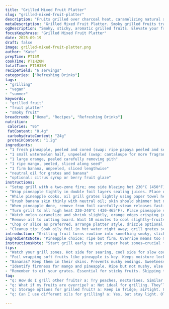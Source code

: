 ```yaml
---
title: "Grilled Mixed Fruit Platter"
slug: "grilled-mixed-fruit-platter"
description: "Fruits grilled over charcoal heat, caramelizing natural sugars, taking smoky edges. An alternative to plain raw fruit. Utilizes a water half-melon for moisture retention during grilling. Pineapple slow-cooked under foil first to soften fibers, then seared for browning. Banana grilled unpeeled to avoid mush, turning sweet-nutty flavor. Orange zesty and warm, mango tender yet firm, all revealing grill marks and aroma. No nuts, dairy, eggs, gluten. Can swap melon for papaya or pear to shift textures while keeping balance. Minimal added sugar but option for fruit syrup drizzle. Method highlights maintaining temp zones and careful turning to avoid charring."
metaDescription: "Grilled Mixed Fruit Platter. Smoky grilled fruits transform traditional snacks into aromatic delights. Enjoy a fresh, vibrant twist on fruit."
ogDescription: "Smoky, sticky, aromatic grilled fruits. Elevate your fruit game with a Grilled Mixed Fruit Platter. A fresh take on seasonal delights."
focusKeyphrase: "Grilled Mixed Fruit Platter"
date: 2025-09-19
draft: false
image: grilled-mixed-fruit-platter.png
author: "Kate"
prepTime: PT15M
cookTime: PT1H20M
totalTime: PT1H35M
recipeYield: "6 servings"
categories: ["Refreshing Drinks"]
tags:
- "grilling"
- "vegan"
- "summer"
keywords:
- "grilled fruit"
- "fruit platter"
- "smoky fruit"
breadcrumb: ["Home", "Recipes", "Refreshing Drinks"]
nutrition: 
 calories: "95"
 fatContent: "0.4g"
 carbohydrateContent: "24g"
 proteinContent: "1.2g"
ingredients:
- "1 fresh pineapple, peeled and cored (swap: ripe papaya peeled and seeded)"
- "1 small watermelon half, unpeeled (swap: cantaloupe for more fragrance)"
- "1 large orange, peeled carefully removing pith"
- "1 ripe mango, peeled, sliced along seed"
- "1 firm banana, unpeeled, sliced lengthwise"
- "neutral oil for grates and banana"
- "optional: citrus syrup or berry fruit glaze"
instructions:
- "Setup grill with a two-zone fire; one side blazing hot 230°C (450°F), other side off but coals still warm."
- "Wrap pineapple tightly in double foil layers sealing juices. Place on cooler side, cover grill to trap heat. Slow roast 50-65 minutes until slices yield easy to knife but still hold shape. Flip halfway—listen for the faint sizzle inside foil packet. Aroma sweet but not burnt."
- "While pineapple cooks, oil grill grates lightly using paper towel held with tongs. This prevents sticking, especially important for sticky banana sugars."
- "Brush banana skin thinly with neutral oil; skin should shimmer but not soak. This allows heat penetration while avoiding mush inside."
- "When pineapple done, remove from foil carefully—steam releases fast—transfer to plate."
- "Turn grill to all high heat 220-240°C (430-465°F). Place pineapple slices along with melon cut side down, orange segments, mango slices, and banana skin side down. Grill 6-10 minutes total, turning every 2 minutes to build crosshatched char lines and to avoid flare-ups from dripping sugars."
- "Watch melon caramelize and shrink slightly, orange edges crisping just as juice amplifies aroma. Mango fibers soften but resist collapse. Banana softens, skin chars but flesh sweetens and firms."
- "Remove all to cutting board. Wait 10 minutes to cool slightly—fruits still warm but juice settled, making slicing cleaner."
- "Chop or slice as preferred, arrange platter style. drizzle optional citrus or berry syrup just before serving to add acidity and gloss."
- "Cleanup tip: Soak oily foil in hot water right away; grill grates scrub with wire brush while warm but not hot."
introduction: "Grilling fruit turns routine into something smoky, sticky, aromatic—different. Not just tossing raw slices; applying heat draws sugars out, chars tiny edges, yielding texture contrast. Most common mistake? Too hot too soon. Fruit burns before softening. Another pitfall: not prepping with zones on grill. Slow cooking pineapple first breaks down tough fibers so fruit doesn’t dry out or burn when seared later. Bananas grilled in skin avoid turning gluey mush, instead develop sweet nuttiness beneath slight char. Melon grilled unpeeled holds moisture while picking up smoky notes. Orange needs peeling gently to remove bitterness but not lose juices that drip and sizzle, enriching smoky flavor. Mango as is, slightly firm but tender; don’t let overcook. Trick is watching textures visually and tactilely, not just timing—firmness, slight give, shrunk edges, aroma. The platter honors each fruit’s personality, layering sweet, smoky, tart, refreshing in bites."
ingredientsNote: "Pineapple choice: ripe but firm. Overripe means too mushy after grilling; under ripe burns without softening. Papaya is a good stand-in; softer to start but sweet and similar size. Watermelon skin left on traps moisture and keeps flesh from drying or shrinking too fast—a common downfall grilling melon halves fully exposed. Cantaloupe yields denser results with similar method. Orange should be peeled carefully with a sharp knife or filleted skin off to remove bitter pith which can overpower flavor if charred. Mango must be firm enough to hold shape but ripe enough to taste sweet. Banana selection important; not overripe but slightly green prevents limp mush, still plenty sweet after grilling. Neutral oil works; avocado oil or light olive acceptable. Heavier oils may add unwanted flavors. Syrup drizzle optional but balances grilled sugar with acidity or berry depth. Substitute syrup with honey if not vegan. Always oil grates to avoid fruit tearing or sticking—a hands-on, time-saving step."
instructionsNote: "Start grill early to set proper heat zones—crucial for controlling cooking intensity. Pineapple slow cooked on indirect low heat softens tough core fibers without charring external sugars. Wrapping in foil locks moisture, steam court helps breakdown without drying out. Flip halfway for even softness; listen for faint sizzle through foil as guide. While pineapple softens, prep grill grates with oil—prevents sticking for high-sugar fruits like banana. Banana grilled in skin keeps flesh intact, adds subtle roasted nuttiness, avoid peeling before otherwise slips through grates and burns quickly. High direct heat finishes grilling all fruits to build grill marks and caramelization. Turn fruits every 2 minutes for even char and avoiding flare-ups from dripping sugars causing bitterness. Remove and cool slightly to set juices before cutting—warm but not hot. Helps keep presentation clean, flavors balanced. Clean grill shortly after to avoid hardened sticky mess."
tips:
- "Watch your grill zones. Hot side for searing, cool side for slow cooking. Vital for soft fruits. Too hot? They burn before cooking through."
- "Foil wrapping soft fruits like pineapple is key. Keeps moisture locked in. Roast first, then sear. Listen for that sizzle. It's the hint of sweetness."
- "Bananas? Keep them in their skins. Prevents mushy endings. Sweetness develops under char. Don’t rush; turn them just enough for even cooking."
- "Identify firmness for mango and pineapple. Ripe but not mushy, else they’ll collapse under heat. Thicker slices maintain shape better."
- "Remember to oil your grates. Essential for sticky fruits. Skipping that step? You risk tearing your beautifully grilled fruits."
faq:
- "q: How do I grill other fruits? a: Try peaches, nectarines. Similar methods apply. Wrap if needed. Control heat; avoid burning."
- "q: What if my fruits are overripe? a: Not ideal for grilling. They’ll collapse. Use firmer varieties but slightly ripe. Better hold under heat."
- "q: Storage options for grilled fruit? a: Keep in fridge; airtight. Use within three days. Can freeze for later but texture changes."
- "q: Can I use different oils for grilling? a: Yes, but stay light. Olive oil possibly too strong. Grapeseed or avocado is good. Try those."

---
```

